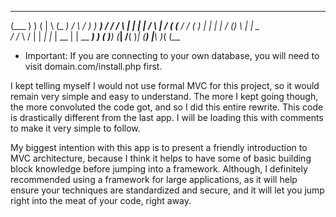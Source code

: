 _      ____     ___     ____      ______  _______    ___       __
(___   )   )   (   |    \  (_    _)    /  \     /  __)  )  ____)
  /  /   /     \  |     |   |  |     /    \   |  /    (  (___
 /  /   (       ) |     |   |  |    /  ()  \  | |      \___  \
/  /__   \     /  |     |  _|  |_  |   __   | |  \__   ____)  )
(      )___)   (___|    /__(      )_|  (__)  |__\    )_(      (__


* Important: If you are connecting to your own database, you will need to visit domain.com/install.php first.

I kept telling myself I would not use formal MVC for this project, so it would remain very simple and easy to
understand. The more I kept going though, the more convoluted the code got, and so I did this entire rewrite.
This code is drastically different from the last app. I will be loading this with comments to make it very
simple to follow.

My biggest intention with this app is to present a friendly introduction to MVC architecture, because I
think it helps to have some of basic building block knowledge before jumping into a framework. Although,
I definitely recommended using a framework for large applications, as it will help ensure your techniques
are standardized and secure, and it will let you jump right into the meat of your code, right away.